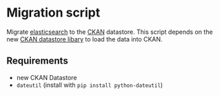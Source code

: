# Migration script

Migrate [elasticsearch](http://www.elasticsearch.org) to the [CKAN](http://ckan.org/) datastore. This script depends on the new [CKAN datastore libary](https://github.com/okfn/ckan/tree/2733-feature-datastore) to load the data into CKAN. 

## Requirements
* new CKAN Datastore
* `dateutil` (install with `pip install python-dateutil`)